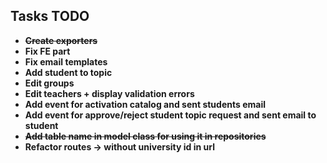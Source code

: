 ## Tasks TODO


- ~~**Create exporters**~~
- **Fix FE part**
- **Fix email templates**
- **Add student to topic**
- **Edit groups**
- **Edit teachers + display validation errors**
- **Add event for activation catalog and sent students email**
- **Add event for approve/reject student topic request and sent email to student**
- ~~**Add table name in model class for using it in repositories**~~
- **Refactor routes -> without university id in url**



